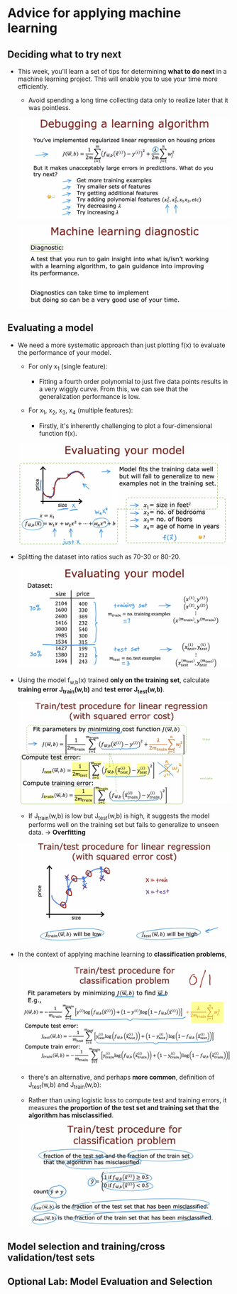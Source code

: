 # Advice for applying machine learning

## Deciding what to try next

- This week, you'll learn a set of tips for determining **what to do next** in a machine learning project. This will enable you to use your time more efficiently.

  - Avoid spending a long time collecting data only to realize later that it was pointless.

  ![alt text](resources/notes/01.png)

  ![alt text](resources/notes/02.png)

## Evaluating a model

- We need a more systematic approach than just plotting f(x) to evaluate the performance of your model.

  - For only x<sub>1</sub> (single feature):

    - Fitting a fourth order polynomial to just five data points results in a very wiggly curve. From this, we can see that the generalization performance is low.

  - For x<sub>1</sub>, x<sub>2</sub>, x<sub>3</sub>, x<sub>4</sub> (multiple features):

    - Firstly, it's inherently challenging to plot a four-dimensional function f(x).

  ![alt text](resources/notes/03.png)

- Splitting the dataset into ratios such as 70-30 or 80-20.

  ![alt text](resources/notes/04.png)

- Using the model f<sub>w,b</sub>(x) trained **only on the training set**, calculate **training error J<sub>train</sub>(w,b)** and **test error J<sub>test</sub>(w,b)**.

  ![alt text](resources/notes/05.png)

  - If J<sub>train</sub>(w,b) is low but J<sub>test</sub>(w,b) is high, it suggests the model performs well on the training set but fails to generalize to unseen data. &rarr; **Overfitting**

  ![alt text](resources/notes/06.png)

- In the context of applying machine learning to **classification problems**,

  ![alt text](resources/notes/07.png)

  - there's an alternative, and perhaps **more common**, definition of J<sub>test</sub>(w,b) and J<sub>train</sub>(w,b):

  - Rather than using logistic loss to compute test and training errors, it measures **the proportion of the test set and training set that the algorithm has misclassified**.

  ![alt text](resources/notes/08.png)

## Model selection and training/cross validation/test sets

## Optional Lab: Model Evaluation and Selection
